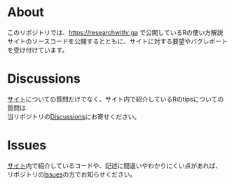 # About

このリポジトリでは、https://researchwithr.ga で公開しているRの使い方解説サイトのソースコードを公開するとともに、サイトに対する要望やバグレポートを受け付けています。

# Discussions

[サイト](https://researchwithr.ga)についての質問だけでなく、サイト内で紹介しているRのtipsについての質問は\
当リポジトリの[Discussions](https://github.com/Yuki246ra/jspar/discussions)にお寄せください。

# Issues

[サイト](https://researchwithr.ga)内で紹介しているコードや、記述に間違いやわかりにくい点があれば、\
リポジトリの[Issues](https://github.com/Yuki246ra/jspar/issues)の方でお知らせください。
